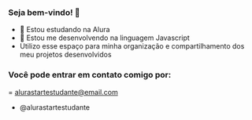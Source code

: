 ### Seja bem-vindo! 🐰

- 🔭 Estou estudando na Alura
- 🌱 Estou me desenvolvendo na linguagem Javascript
- Utilizo esse espaço para minha organização e compartilhamento dos meu projetos desenvolvidos

### Você pode entrar em contato comigo por:
= alurastartestudante@email.com

- @alurastartestudante

